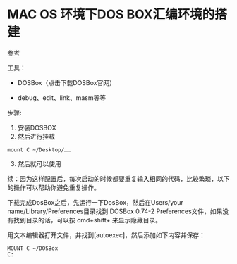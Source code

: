 # MAC OS 环境下DOS BOX汇编环境的搭建
[参考](https://www.cnblogs.com/skyen/p/9721471.html)

工具：
* DOSBox（点击下载DOSBox官网）

* debug、edit、link、masm等等

步骤: 

1. 安装DOSBOX
2. 然后进行挂载 
```shell
mount C ~/Desktop/……
```
3. 然后就可以使用


续：因为这样配置后，每次启动的时候都要重复输入相同的代码，比较繁琐，以下的操作可以帮助你避免重复操作。

下载完成DosBox之后，先运行一下DosBox，然后在Users/your name/Library/Preferences目录找到 DOSBox 0.74-2 Preferences文件，如果没有找到目录的话，可以按 cmd+shift+.来显示隐藏目录。

用文本编辑器打开文件，并找到[autoexec]，然后添加如下内容并保存：

```shell
MOUNT C ~/DOSBox
C:
```